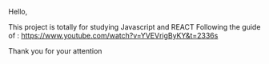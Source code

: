 Hello, 

This project is totally for studying Javascript and REACT
Following the guide of : https://www.youtube.com/watch?v=YVEVrigByKY&t=2336s

Thank you for your attention
